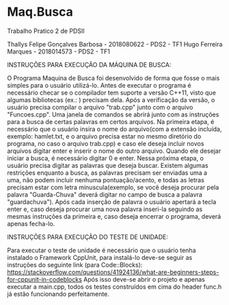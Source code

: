 # Maq.Busca
Trabalho Pratico 2 de PDSII

  Thallys Felipe Gonçalves Barbosa - 2018080622 - PDS2 - TF1
  Hugo Ferreira Marques - 2018014573 - PDS2 - TF1

INSTRUÇÕES PARA EXECUÇÃO DA MÁQUINA DE BUSCA:

O Programa Maquina de Busca foi desenvolvido de forma que fosse o mais simples para o usuário utilizá-lo.
Antes de executar o programa é necessário checar se o compilador tem suporte a versão C++11, visto que algumas bibliotecas (ex.: <regex>) precisam dela.
Após a verificação da versão, o usuário precisa compilar o arquivo "trab.cpp" junto com o arquivo "Funcoes.cpp".
Uma janela de comandos se abrirá junto com as instruções para a busca de certas palavras em certos arquivos.
Na primeira etapa, é necessário que o usuário insira o nome do arquivo(com a extensão incluída, exemplo: hamlet.txt, e o arquivo precisa estar no mesmo diretório
do programa, no caso o arquivo trab.cpp) e caso ele deseja incluir novos arquivos
digitar enter e inserir o nome do outro arquivo. Quando ele desejar iniciar a busca, é necessário digitar 0 e enter.
Nessa próxima etapa, o usuário precisa digitar as palavras que deseja buscar.
Existem algumas restrições enquanto a busca, as palavras precisam ser enviadas uma a uma, não podem incluir nenhuma pontuação/acento, e todas as letras precisam estar com letra minuscula(exemplo, se você deseja
procurar pela palavra "Guarda-Chuva" deverá digitar no campo de busca a palavra "guardachuva"). Após cada inserção de palavra o usuário apertará a tecla
enter e, caso deseja procurar uma nova palavra inseri-la seguindo as mesmas instruções da primeira e, caso deseja encerrar o programa, deverá apenas fecha-lo.

INSTRUÇÕES PARA EXECUÇÃO DO TESTE DE UNIDADE:

Para executar o teste de unidade é necessário que o usuário tenha instalado o Framework CppUnit, para instalá-lo deve-se seguir as instruções do seguinte link (para Code::Blocks):
https://stackoverflow.com/questions/41924136/what-are-beginners-steps-for-cppunit-in-codeblocks
Após isso deve-se abrir o projeto e apenas executar a main.cpp, todos os testes construídos em cima do header func.h já estão funcionando perfeitamente.
